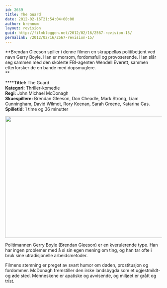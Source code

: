 ```yaml
---
id: 2659
title: The Guard
date: 2012-02-16T21:54:04+00:00
author: brennum
layout: revision
guid: http://filmbloggen.net/2012/02/16/2567-revision-15/
permalink: /2012/02/16/2567-revision-15/
---
```

**Brendan Gleeson spiller i denne filmen en skruppelløs politibetjent ved navn Gerry Boyle. Han er morsom, fordomsfull og provoserende. Han slår seg sammen med den skolerte FBI-agenten Wendell Everett, sammen etterforsker de en bande med dopsmuglere.  
** 

******Tittel:** The Guard  
**Kategori:** Thriller-komedie  
**Regi:** John Michael McDonagh  
**Skuespillere:** Brendan Gleeson, Don Cheadle, Mark Strong, Liam Cunningham, David Wilmot, Rory Keenan, Sarah Greene, Katarina Cas.  
**Spilletid:** 1 time og 36 minutter

<a href="http://filmbloggen.net/?attachment_id=2645" rel="attachment wp-att-2645"><img class="alignnone size-full wp-image-2645" src="http://filmbloggen.net/wp-content/uploads//2012/02/art-the-guard_20110826121150601209-420x0.jpg" alt="" width="541" height="391" /></a>

Politimannen Gerry Boyle (Brendan Gleeson) er en kverulerende type. Han har ingen problemer med å si sin egen mening om ting, og han tar ofte i bruk sine utradisjonelle arbeidsmetoder.

Filmens stemning er preget av svart humor om døden, prostitusjon og fordommer. McDonagh fremstiller den irske landsbygda som et ugjestmildt-og øde sted. Menneskene er apatiske og avvisende, og miljøet er grått og trist.